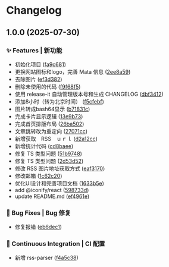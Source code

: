 # Changelog

## 1.0.0 (2025-07-30)

### ✨ Features | 新功能

* 初始化项目 ([fa9c681](https://github.com/baiwumm/github-readme-rss-recent-article/commit/fa9c6813fccc5db1b66ff5f5432b27b6241f3701))
* 更换网站图标和logo，完善 Mata 信息 ([2ee8a59](https://github.com/baiwumm/github-readme-rss-recent-article/commit/2ee8a590e5a146a87722bef42c9a6c02e600dc14))
* 去除图片 ([ef3d382](https://github.com/baiwumm/github-readme-rss-recent-article/commit/ef3d382f19f2197dbd7ec9029880cdaa444c019f))
* 删除未使用的代码 ([f9f68f5](https://github.com/baiwumm/github-readme-rss-recent-article/commit/f9f68f5314e4163aad21f0acbfc522ae619705c4))
* 使用 release-it 自动管理版本号和生成 CHANGELOG ([dbf3412](https://github.com/baiwumm/github-readme-rss-recent-article/commit/dbf3412263c338a093e6ffe1a9ac60df56a64fcf))
* 添加8小时（转为北京时间） ([f5cfebf](https://github.com/baiwumm/github-readme-rss-recent-article/commit/f5cfebf4f5f883e2d2c6f06a577c1a0903e70873))
* 图片转成bash64显示 ([b71831c](https://github.com/baiwumm/github-readme-rss-recent-article/commit/b71831c9ddfab25413485bf51370c6e06ea98758))
* 完成卡片显示逻辑 ([13e9b73](https://github.com/baiwumm/github-readme-rss-recent-article/commit/13e9b73ca329523a8aad62b35942b9b81ae0ef72))
* 完成首页排版布局 ([26ba502](https://github.com/baiwumm/github-readme-rss-recent-article/commit/26ba502f4fc8828e48222c1bb3eed697af86e1b0))
* 文章跳转改为重定向 ([27071cc](https://github.com/baiwumm/github-readme-rss-recent-article/commit/27071ccdd3620a8480fad18b2b9fd9baa8e76a59))
* 新增获取　RSS　ｕｒｌ ([d2a12cc](https://github.com/baiwumm/github-readme-rss-recent-article/commit/d2a12ccc215ee0590892831f07839aaa435e1b91))
* 新增统计代码 ([cd8baee](https://github.com/baiwumm/github-readme-rss-recent-article/commit/cd8baee1b17c6c2d53e2c9b8f2be1e335831e8da))
* 修复 TS 类型问题 ([51b9748](https://github.com/baiwumm/github-readme-rss-recent-article/commit/51b9748bce5396940882bc5fd36d46e80737168c))
* 修复 TS 类型问题 ([2d53d52](https://github.com/baiwumm/github-readme-rss-recent-article/commit/2d53d520d623d52077c05e0ad324fe933163b039))
* 修改 RSS 图片地址获取方式 ([eaf3170](https://github.com/baiwumm/github-readme-rss-recent-article/commit/eaf3170ac8189913bce306ea52c960437b75ebd7))
* 修改邮箱 ([1c62c20](https://github.com/baiwumm/github-readme-rss-recent-article/commit/1c62c206715e02475e83ef5d30b6c5ec493777f2))
* 优化UI设计和完善项目文档 ([1633b5e](https://github.com/baiwumm/github-readme-rss-recent-article/commit/1633b5e04eb1c26921bd68db824d801aa144d965))
* add @iconify/react ([598733d](https://github.com/baiwumm/github-readme-rss-recent-article/commit/598733dad7efa0d53b1d59067b17d669d3fe909a))
* update README.md ([ef4961e](https://github.com/baiwumm/github-readme-rss-recent-article/commit/ef4961efca1c9ac16018127b0c5d1d9dcca12081))

### 🐛 Bug Fixes | Bug 修复

* 修复报错 ([eb6dec1](https://github.com/baiwumm/github-readme-rss-recent-article/commit/eb6dec1b466cd937597139debe7f0086143d5554))

### 🔧 Continuous Integration | CI 配置

* 新增 rss-parser ([f4a5c38](https://github.com/baiwumm/github-readme-rss-recent-article/commit/f4a5c3821035baf0d2f4ff60d102d0a97fd8861c))
